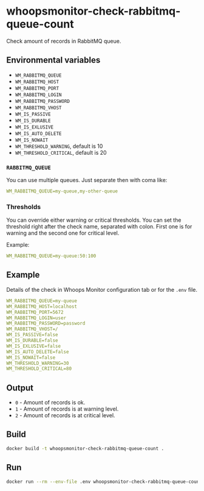 # whoopsmonitor-check-rabbitmq-queue-count
Check amount of records in RabbitMQ queue.

## Environmental variables

 - `WM_RABBITMQ_QUEUE`
 - `WM_RABBITMQ_HOST`
 - `WM_RABBITMQ_PORT`
 - `WM_RABBITMQ_LOGIN`
 - `WM_RABBITMQ_PASSWORD`
 - `WM_RABBITMQ_VHOST`
 - `WM_IS_PASSIVE`
 - `WM_IS_DURABLE`
 - `WM_IS_EXLUSIVE`
 - `WM_IS_AUTO_DELETE`
 - `WM_IS_NOWAIT`
 - `WM_THRESHOLD_WARNING`, default is 10
 - `WM_THRESHOLD_CRITICAL`, default is 20

### `RABBITMQ_QUEUE`
You can use multiple queues. Just separate then with coma like:

```yaml
WM_RABBITMQ_QUEUE=my-queue,my-other-queue
```

### Thresholds
You can override either warning or critical thresholds. You can set the threshold right after the check name, separated with colon. First one is for warning and the second one for critical level.

Example:

```yaml
WM_RABBITMQ_QUEUE=my-queue:50:100
```

## Example

Details of the check in Whoops Monitor configuration tab or for the `.env` file.

```yaml
WM_RABBITMQ_QUEUE=my-queue
WM_RABBITMQ_HOST=localhost
WM_RABBITMQ_PORT=5672
WM_RABBITMQ_LOGIN=user
WM_RABBITMQ_PASSWORD=password
WM_RABBITMQ_VHOST=/
WM_IS_PASSIVE=false
WM_IS_DURABLE=false
WM_IS_EXLUSIVE=false
WM_IS_AUTO_DELETE=false
WM_IS_NOWAIT=false
WM_THRESHOLD_WARNING=30
WM_THRESHOLD_CRITICAL=80
```

## Output

 - `0` - Amount of records is ok.
 - `1` - Amount of records is at warning level.
 - `2` - Amount of records is at critical level.


## Build
```bash
docker build -t whoopsmonitor-check-rabbitmq-queue-count .
```

## Run

```bash
docker run --rm --env-file .env whoopsmonitor-check-rabbitmq-queue-count
```
